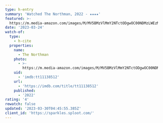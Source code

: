 ```yaml
---
type: h-entry
summary: 'Watched The Northman, 2022 - ★★★★'
featured: >-
  https://m.media-amazon.com/images/M/MV5BMzVlMmY2NTctODgwOC00NDMzLWEzMWYtM2RiYmIyNTNhMTI0XkEyXkFqcGdeQXVyNTAzNzgwNTg@._V1_SX300.jpg
date: '2023-03-24'
watch-of:
  type:
    - h-cite
  properties:
    name:
      - The Northman
    photo:
      - >-
        https://m.media-amazon.com/images/M/MV5BMzVlMmY2NTctODgwOC00NDMzLWEzMWYtM2RiYmIyNTNhMTI0XkEyXkFqcGdeQXVyNTAzNzgwNTg@._V1_SX300.jpg
    uid:
      - 'imdb:tt11138512'
    url:
      - 'https://imdb.com/title/tt11138512'
    published:
      - '2022'
rating: '4'
rewatch: false
updated: '2023-03-30T04:45:55.385Z'
client_id: 'https://sparkles.sploot.com/'
---
```


